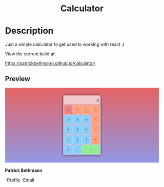 <h1 align="center">Calculator</h1>

# Description

Just a simple calculator to get used to working with react :)

View the current build at:

https://patrickbethmann.github.io/calculator/

## Preview

![](/screenshots/thumbnail.PNG)

**Patrick Bethmann**

-[Profile](https://github.com/PatrickBethmann) -[Email](mailto:patrickbethmann@outlook.de)

